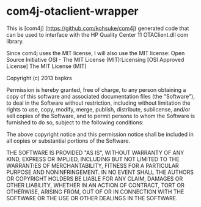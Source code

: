 com4j-otaclient-wrapper
=======================

This is [com4j] (https://github.com/kohsuke/com4j) generated code that can be used to interface with the HP Quality Center 11 OTAClient.dll com library.

Since com4j uses the MIT license, I will also use the MIT license:
Open Source Initiative OSI - The MIT License (MIT):Licensing
[OSI Approved License]
The MIT License (MIT)

Copyright (c) 2013 bspkrs

Permission is hereby granted, free of charge, to any person obtaining a copy of this software and associated documentation files (the "Software"), to deal in the Software without restriction, including without limitation the rights to use, copy, modify, merge, publish, distribute, sublicense, and/or sell copies of the Software, and to permit persons to whom the Software is furnished to do so, subject to the following conditions:

The above copyright notice and this permission notice shall be included in all copies or substantial portions of the Software.

THE SOFTWARE IS PROVIDED "AS IS", WITHOUT WARRANTY OF ANY KIND, EXPRESS OR IMPLIED, INCLUDING BUT NOT LIMITED TO THE WARRANTIES OF MERCHANTABILITY, FITNESS FOR A PARTICULAR PURPOSE AND NONINFRINGEMENT. IN NO EVENT SHALL THE AUTHORS OR COPYRIGHT HOLDERS BE LIABLE FOR ANY CLAIM, DAMAGES OR OTHER LIABILITY, WHETHER IN AN ACTION OF CONTRACT, TORT OR OTHERWISE, ARISING FROM, OUT OF OR IN CONNECTION WITH THE SOFTWARE OR THE USE OR OTHER DEALINGS IN THE SOFTWARE.
